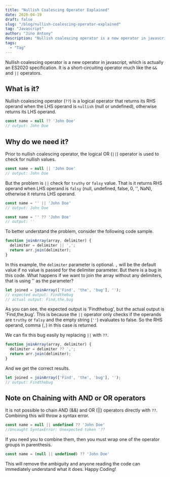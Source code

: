 ```yaml
---
title: "Nullish Coalescing Operator Explained"
date: 2020-04-19
draft: false
slug: "/blog/nullish-coalescing-operator-explained"
tag: "Javascript"
author: "Jino Antony"
description: "Nullish coalescing operator is a new operator in javascript, which is actually an ES2020 specification. It is a logical operator which returns its RHS operand when the LHS operand is nullish (null or undefined), otherwise returns its LHS operand."
tags:
  - "Tag"
---
```


Nullish coalescing operator is a new operator in javascript, which is actually an ES2020 specification. It is a short-circuiting operator much like the `&&` and `||` operators.

## What is it?

Nullish coalescing operator (`??`) is a logical operator that returns its RHS operand when the LHS operand is `nullish` (null or undefined), otherwise returns its LHS operand.

```js
const name = null ?? 'John Doe'
// output: John Doe
```

## Why do we need it?

Prior to nullish coalescing operator, the logical OR (`||`) operator is used to check for nullish values.

```js
const name = null || 'John Doe'
// output: John Doe
```
But the problem is `||` check for `truthy` or `falsy` value. That is it returns RHS operand when LHS operand is `falsy` (null, undefined, false, 0, '', NaN), otherwise it returns LHS operand.

```js
const name = '' || 'John Doe'
// output: John Doe

const name = '' ?? 'John Doe'
// output: ''
```

To better understand the problem, consider the following code sample.

```js
function joinArray(array, delimiter) {
  delimiter = delimiter || ',';
  return arr.join(delimiter);
}
```

In this example, the `delimiter` parameter is optional. `,` will be the default value if no value is passed for the delimiter parameter. But there is a bug in this code. What happens if we want to join the array without any delimiters, that is using '' as the parameter?

```js
let joined = joinArray(['Find', 'the', 'bug'], '');
// expected output: Findthebug
// actual output: Find,the,bug
```

As you can see, the expected output is 'Findthebug', but the actual output is 'Find,the,bug'. This is because the `||` operator only checks if the operands are `truthy` or `falsy` and the empty string (`''`) evaluates to false. So the RHS operand, comma (`,`) in this case is returned.

We can fix this bug easily by replacing `||` with `??`.

```js
function joinArray(array, delimiter) {
  delimiter = delimiter ?? ',';
  return arr.join(delimiter);
}
```

And we get the correct results.

```js
let joined = joinArray(['Find', 'the', 'bug'], '');
// output: Findthebug
```

## Note on Chaining with AND or OR operators

It is not possible to chain AND (&&) and OR (||) operators directly with `??`. Combining this will throw a syntax error.

```js
const name = null || undefined ?? 'John Doe'
//Uncaught SyntaxError: Unexpected token '??
```

If you need you to combine them, then you must wrap one of the operator groups in parenthesis.

```js
const name = (null || undefined) ?? 'John Doe'
```

This will remove the ambiguity and anyone reading the code can immediately understand what it does. Happy Coding!